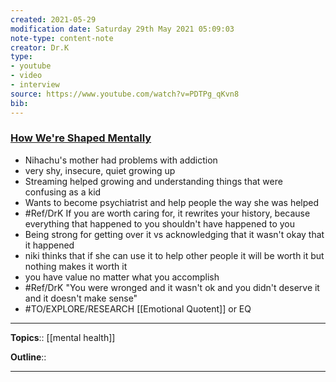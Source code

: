 ```yaml
---
created: 2021-05-29
modification date: Saturday 29th May 2021 05:09:03
note-type: content-note
creator: Dr.K
type:
- youtube
- video
- interview
source: https://www.youtube.com/watch?v=PDTPg_qKvn8
bib:
---
```


### [How We're Shaped Mentally](https://www.youtube.com/watch?v=PDTPg_qKvn8)

- Nihachu's mother had problems with addiction
- very shy, insecure, quiet growing up
- Streaming helped growing and understanding things that were confusing as a kid
- Wants to become psychiatrist and help people the way she was helped
- #Ref/DrK If you are worth caring for, it rewrites your history, because everything that happened to you shouldn't have happened to you
- Being strong for getting over it vs acknowledging that it wasn't okay that it happened
- niki thinks that if she can use it to help other people it will be worth it but nothing makes it worth it
- you have value no matter what you accomplish
- #Ref/DrK "You were wronged and it wasn't ok and you didn't deserve it and it doesn't make sense"
- #TO/EXPLORE/RESEARCH  [[Emotional Quotent]] or EQ

---

**Topics**::  [[mental health]] 
	
**Outline**::

--- 


